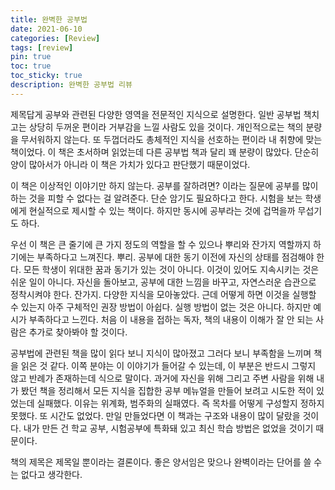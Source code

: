```yaml
---
title: 완벽한 공부법
date: 2021-06-10
categories: [Review]
tags: [review]
pin: true
toc: true
toc_sticky: true
description: 완벽한 공부법 리뷰
---
```


제목답게 공부와 관련된 다양한 영역을 전문적인 지식으로 설명한다. 일반 공부법 책치고는 상당히 두꺼운 편이라 거부감을 느낄 사람도 있을 것이다. 개인적으로는 책의 분량을 무서워하지 않는다. 또 두껍더라도 총체적인 지식을 선호하는 편이라 내 취향에 맞는 책이었다. 이 책은 초서하며 읽었는데 다른 공부법 책과 달리 꽤 분량이 많았다. 단순히 양이 많아서가 아니라 이 책은 가치가 있다고 판단했기 때문이었다.

이 책은 이상적인 이야기만 하지 않는다. 공부를 잘하려면? 이라는 질문에 공부를 많이 하는 것을 피할 수 없다는 걸 알려준다. 단순 암기도 필요하다고 한다. 시험을 보는 학생에게 현실적으로 제시할 수 있는 책이다. 하지만 동시에 공부라는 것에 겁먹을까 무섭기도 하다.

우선 이 책은 큰 줄기에 큰 가지 정도의 역할을 할 수 있으나 뿌리와 잔가지 역할까지 하기에는 부족하다고 느껴진다. 뿌리. 공부에 대한 동기 이전에 자신의 상태를 점검해야 한다. 모든 학생이 위대한 꿈과 동기가 있는 것이 아니다. 이것이 있어도 지속시키는 것은 쉬운 일이 아니다. 자신을 돌아보고, 공부에 대한 느낌을 바꾸고, 자연스러운 습관으로 정착시켜야 한다. 잔가지. 다양한 지식을 모아놓았다. 근데 어떻게 하면 이것을 실행할 수 있는지 아주 구체적인 권장 방법이 아쉽다. 실행 방법이 없는 것은 아니다. 하지만 예시가 부족하다고 느낀다. 처음 이 내용을 접하는 독자, 책의 내용이 이해가 잘 안 되는 사람은 추가로 찾아봐야 할 것이다.

공부법에 관련된 책을 많이 읽다 보니 지식이 많아졌고 그러다 보니 부족함을 느끼며 책을 읽은 것 같다. 이쪽 분야는 이 이야기가 들어갈 수 있는데, 이 부분은 반드시 그렇지 않고 반례가 존재하는데 식으로 말이다. 과거에 자신을 위해 그리고 주변 사람을 위해 내가 봤던 책을 정리해서 모든 지식을 집합한 공부 메뉴얼을 만들어 보려고 시도한 적이 있었는데 실패했다. 이유는 위계화, 범주화의 실패였다. 즉 목차를 어떻게 구성할지 정하지 못했다. 또 시간도 없었다. 만일 만들었다면 이 책과는 구조와 내용이 많이 달랐을 것이다. 내가 만든 건 학교 공부, 시험공부에 특화돼 있고 최신 학습 방법은 없었을 것이기 때문이다.

책의 제목은 제목일 뿐이라는 결론이다. 좋은 양서임은 맞으나 완벽이라는 단어를 쓸 수는 없다고 생각한다.
